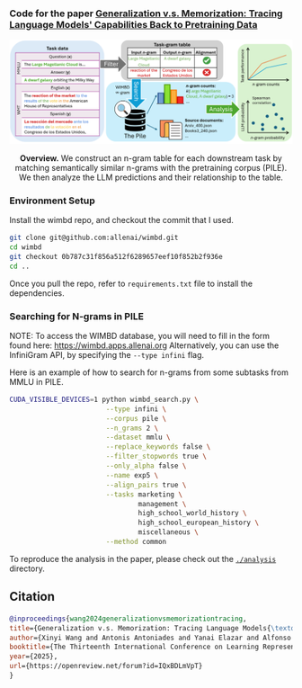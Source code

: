 ### Code for the paper [Generalization v.s. Memorization: Tracing Language Models' Capabilities Back to Pretraining Data](https://arxiv.org/abs/2407.14985)

![Overview](assets/overview.png)

<p align="center">
<b>Overview.</b> We construct an n-gram table for each downstream task by matching semantically similar n-grams with the pretraining corpus (PILE). We then analyze the LLM predictions and their relationship to the table.
</p>

### Environment Setup

Install the wimbd repo, and checkout the commit that I used.
```bash
git clone git@github.com:allenai/wimbd.git
cd wimbd
git checkout 0b787c31f856a512f6289657eef10f852b2f936e
cd ..
```

Once you pull the repo, refer to `requirements.txt` file to install the dependencies.

### Searching for N-grams in PILE

NOTE: To access the WIMBD database, you will need to fill in the form found here: https://wimbd.apps.allenai.org
Alternatively, you can use the InfiniGram API, by specifying the `--type infini` flag.

Here is an example of how to search for n-grams from some subtasks from MMLU in PILE.

```bash
CUDA_VISIBLE_DEVICES=1 python wimbd_search.py \
                        --type infini \
                        --corpus pile \
                        --n_grams 2 \
                        --dataset mmlu \
                        --replace_keywords false \
                        --filter_stopwords true \
                        --only_alpha false \
                        --name exp5 \
                        --align_pairs true \
                        --tasks marketing \
                                management \
                                high_school_world_history \
                                high_school_european_history \
                                miscellaneous \
                        --method common
```

To reproduce the analysis in the paper, please check out the [`./analysis`](./analysis) directory.

## Citation

```bibtex
@inproceedings{wang2024generalizationvsmemorizationtracing,
title={Generalization v.s. Memorization: Tracing Language Models{\textquoteright} Capabilities Back to Pretraining Data},
author={Xinyi Wang and Antonis Antoniades and Yanai Elazar and Alfonso Amayuelas and Alon Albalak and Kexun Zhang and William Yang Wang},
booktitle={The Thirteenth International Conference on Learning Representations},
year={2025},
url={https://openreview.net/forum?id=IQxBDLmVpT}
}
```
